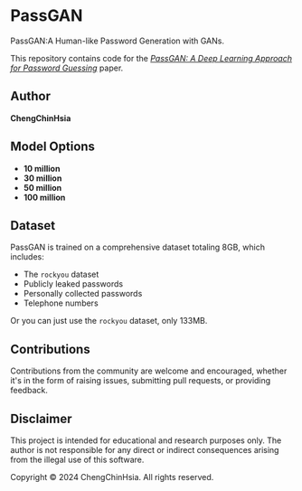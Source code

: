 # PassGAN
PassGAN:A Human-like Password Generation with GANs.

This repository contains code for the [_PassGAN: A Deep Learning Approach for Password Guessing_](https://arxiv.org/abs/1709.00440) paper. 

## Author
**ChengChinHsia**

## Model Options
- **10 million**
- **30 million**
- **50 million**
- **100 million**

## Dataset
PassGAN is trained on a comprehensive dataset totaling 8GB, which includes:
- The `rockyou` dataset
- Publicly leaked passwords
- Personally collected passwords
- Telephone numbers

Or you can just use the `rockyou` dataset, only 133MB.

## Contributions
Contributions from the community are welcome and encouraged, whether it's in the form of raising issues, submitting pull requests, or providing feedback.

## Disclaimer
This project is intended for educational and research purposes only. The author is not responsible for any direct or indirect consequences arising from the illegal use of this software.

Copyright © 2024 ChengChinHsia. All rights reserved.
